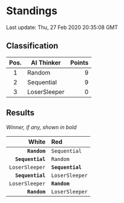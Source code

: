 # Standings

Last update: Thu, 27 Feb 2020 20:35:08 GMT

## Classification

| Pos. | AI Thinker | Points |
|:----:| ---------- | -----: |
| 1 | Random | 9 |
| 2 | Sequential | 9 |
| 3 | LoserSleeper | 0 |

## Results

_Winner, if any, shown in bold_

| White |   Red   |
| -----:|:------- |
| **`Random`** | `Sequential` |
| **`Sequential`** | `Random` |
| `LoserSleeper` | **`Sequential`** |
| **`Sequential`** | `LoserSleeper` |
| `LoserSleeper` | **`Random`** |
| **`Random`** | `LoserSleeper` |

